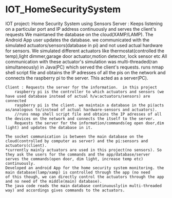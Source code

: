 # IOT_HomeSecuritySystem

IOT project: Home Security System using Sensors
	Server : Keeps listening on a particular port and IP address continuously and serves the client's requests
		We maintaned the database on the cloud(XAMP/LAMP). The Android App user updates the database.
		we communicated with the simulated actuators/sensors(database in pi) and not used actual hardware for sensors. 
		We simulated different actuators like thermostat(controlled the temp),light dimmer,garage door actuator,motion detector, lock sensor etc
		All communication with these actuator's simulation was multi-threaded(ran simultaneously) in Java(PC) which served the client's requests.
		runs nmap shell script file and obtains the IP adresses of all the pis on the network and connects the raspberry pi to the server. 
		This acted as a server(PC).
		
	Client : Requests the server for the information.  in this project
		raspberry pi is the controller to which actuators and sensors (we have used database instead of actual h/w:actuators/sensors) are connected
		raspberry pi is the client. we maintain a database in the pi(acts as/analogous to/instead of actual hardware-sensors and actuators). 
		//runs nmap shell script file and obtains the IP adresses of all the devices on the network and connects the itself to the server. 
		Requests the server for the information/commands(eg open door,dim light) and updates the database in it.
		
	The socket communication is between the main database on the cloud(controlled by computer as server) and the pi:sensors and actuators(client).
	*currently mainly actuators are used in this project(no sensors). So they ask the users for the commands and the app/database/server 
	serves the commands(open door, dim light, increase temp etc) continuously.
	Developed an android App for the home security system monitoring. the main database(lamp/xamp) is controlled through the app (no need 
	of this though, we can directly control the actuators through the app and no need of the middle(main) database).
	The java code reads the main database continuously(in multi-threaded way) and accordings gives commands to the actuators.
